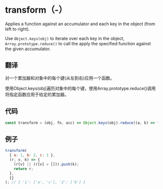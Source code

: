 # transform（-）

Applies a function against an accumulator and each key in the object (from left to right).

Use `Object.keys(obj)` to iterate over each key in the object, `Array.prototype.reduce()` to call the apply the specified function against the given accumulator.

## 翻译

对一个累加器和对象中的每个键(从左到右)应用一个函数。

使用Object.keys(obj)遍历对象中的每个键，使用Array.prototype.reduce()调用将指定函数应用于给定的累加器。

## 代码

```js
const transform = (obj, fn, acc) => Object.keys(obj).reduce((a, k) => fn(a, obj[k], k, obj), acc);
```

## 例子

```js
transform(
  { a: 1, b: 2, c: 1 },
  (r, v, k) => {
    (r[v] || (r[v] = [])).push(k);
    return r;
  },
  {}
); // { '1': ['a', 'c'], '2': ['b'] }
```
